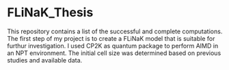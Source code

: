# FLiNaK_Thesis
This repository contains a list of the successful and complete computations. 
The first step of my project is to create a FLiNaK model that is suitable for furthur investigation. I used CP2K as quantum package to perform AIMD in an NPT environment. The initial cell size was determined based on previous studies and available data. 
